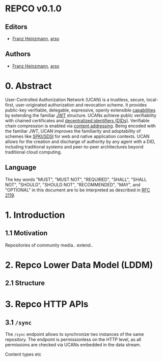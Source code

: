 # REPCO v0.1.0

## Editors

* [Franz Heinzmann](https://github.com/Frando), [arso](https://arso.xyz)

## Authors

* [Franz Heinzmann](https://github.com/Frando), [arso](https://arso.xyz)

# 0. Abstract

User-Controlled Authorization Network (UCAN) is a trustless, secure, local-first, user-originated authorization and revocation scheme. It provides public-key verifiable, delegable, expressive, openly extensible [capabilities](https://en.wikipedia.org/wiki/Object-capability_model) by extending the familiar [JWT](https://datatracker.ietf.org/doc/html/rfc7519) structure. UCANs achieve public verifiability with chained certificates and [decentralized identifiers (DIDs)](https://www.w3.org/TR/did-core/). Verifiable chain compression is enabled via [content addressing](https://en.wikipedia.org/wiki/Content-addressable_storage). Being encoded with the familiar JWT, UCAN improves the familiarity and adoptability of schemes like [SPKI/SDSI](https://theworld.com/~cme/html/spki.html) for web and native application contexts. UCAN allows for the creation and discharge of authority by any agent with a DID, including traditional systems and peer-to-peer architectures beyond traditional cloud computing.

## Language

The key words "MUST", "MUST NOT", "REQUIRED", "SHALL", "SHALL NOT", "SHOULD", "SHOULD NOT", "RECOMMENDED", "MAY", and "OPTIONAL" in this document are to be interpreted as described in [RFC 2119](https://datatracker.ietf.org/doc/html/rfc2119).

# 1. Introduction

## 1.1 Motivation

Repositories of community media.. extend..

# 2. Repco Lower Data Model (LDDM)

## 2.1 Structure

# 3. Repco HTTP APIs

## 3.1 `/sync`

The `/sync` endpoint allows to synchronize two instances of the same repository. The endpoint is permissionless on the HTTP level, as all permissions are checked via UCANs embedded in the data stream.

Content types
 etc
